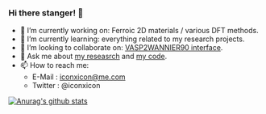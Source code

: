 ### Hi there stanger! 👋

<!--
**Chengcheng-Xiao/Chengcheng-Xiao** is a ✨ _special_ ✨ repository because its `README.md` (this file) appears on your GitHub profile.-->

- 🔭 I’m currently working on: Ferroic 2D materials / various DFT methods.
- 🌱 I’m currently learning: everything related to my research projects.
- 👯 I’m looking to collaborate on: [VASP2WANNIER90 interface](https://github.com/Chengcheng-Xiao/VASP2WAN90_v2_fix).
- 💬 Ask me about [my reseasrch](https://scholar.google.com/citations?user=ubcOIPMAAAAJ&hl=en) and [my code](https://github.com/Chengcheng-Xiao?tab=repositories).
- 📫 How to reach me: 
  - E-Mail  : iconxicon@me.com
  - Twitter : @iconxicon

[![Anurag's github stats](https://github-readme-stats.vercel.app/api?username=Chengcheng-Xiao&show_icons=true&theme=radical )](https://github.com/anuraghazra/github-readme-stats)
